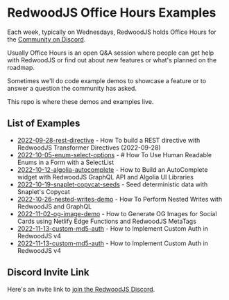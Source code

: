 # RedwoodJS Office Hours Examples

Each week, typically on Wednesdays, RedwoodJS holds Office Hours for the [Community on Discord](http://discord.gg/redwoodjs).

Usually Office Hours is an open Q&A session where people can get help with RedwoodJS or find out about new features or what's planned on the roadmap.

Sometimes we'll do code example demos to showcase a feature or to answer a question the community has asked.

This repo is where these demos and examples live.

## List of Examples

- [2022-09-28-rest-directive](2022-09-28-rest-directive/README.md) - How To build a REST directive with RedwoodJS Transformer Directives (2022-09-28)
- [2022-10-05-enum-select-options](2022-10-05-enum-select-options/README.md) - # How To Use Human Readable Enums in a Form with a SelectList
- [2022-10-12-algolia-autocomplete](2022-10-12-algolia-autocomplete/README.md) - How to Build an AutoComplete widget with RedwoodJS GraphQL API and Algolia UI Libraries
- [2022-10-19-snaplet-copycat-seeds](2022-10-19-snaplet-copycat-seeds/README.md) - Seed deterministic data with Snaplet's Copycat
- [2022-10-26-nested-writes-demo](2022-10-26-nested-writes-demo/README.md) - How To Perform Nested Writes with RedwoodJS and GraphQL
- [2022-11-02-og-image-demo](2022-11-02-og-image-demo/README.md) - How to Generate OG Images for Social Cards using Netlify Edge Functions and RedwoodJS MetaTags
- [2022-11-13-custom-md5-auth](2022-11-13-custom-md5-auth/README.md) - How to Implement Custom Auth in RedwoodJS v4
- [2022-11-13-custom-md5-auth](2022-11-13-custom-md5-auth/README.md) - How to Implement Custom Auth in RedwoodJS v4

## Discord Invite Link

Here's an invite link to [join the RedwoodJS Discord](http://discord.gg/redwoodjs).
